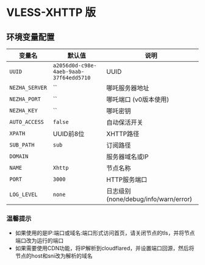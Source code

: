 # VLESS-XHTTP 版

## 环境变量配置

| 变量名 | 默认值 | 说明 |
|--------|--------|------|
| `UUID` | `a2056d0d-c98e-4aeb-9aab-37f64edd5710` | UUID |
| `NEZHA_SERVER` | `` | 哪吒服务器地址 |
| `NEZHA_PORT` | `` | 哪吒端口 (v0版本使用) |
| `NEZHA_KEY` | `` | 哪吒密钥 |
| `AUTO_ACCESS` | `false` | 自动保活开关 |
| `XPATH` | UUID前8位 | XHTTP路径 |
| `SUB_PATH` | `sub` | 订阅路径 |
| `DOMAIN` |   | 服务器域名或IP |
| `NAME` | `Xhttp` | 节点名称 |
| `PORT` | `3000` | HTTP服务端口 |
| `LOG_LEVEL` | `none` | 日志级别 (none/debug/info/warn/error) |


### 温馨提示
* 如果使用的是IP:端口或域名:端口形式访问首页，请关闭节点的tls，并将节点端口改为运行的端口
* 如果需要使用CDN功能，将IP解析到cloudflared，并设置端口回源，然后将节点的host和sni改为解析的域名
